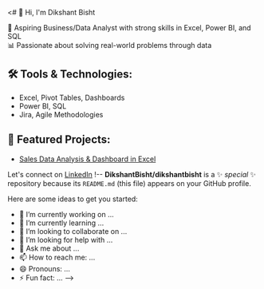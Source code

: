 

<# 👋 Hi, I'm Dikshant Bisht

🎯 Aspiring Business/Data Analyst with strong skills in Excel, Power BI, and SQL  
📊 Passionate about solving real-world problems through data  

## 🛠 Tools & Technologies:
- Excel, Pivot Tables, Dashboards
- Power BI, SQL
- Jira, Agile Methodologies

## 📂 Featured Projects:
- [Sales Data Analysis & Dashboard in Excel](https://github.com/your-username/sales-data-dashboard-excel)

Let's connect on [LinkedIn](https://www.linkedin.com/in/your-link)
!--
**DikshantBisht/dikshantbisht** is a ✨ _special_ ✨ repository because its `README.md` (this file) appears on your GitHub profile.

Here are some ideas to get you started:

- 🔭 I’m currently working on ...
- 🌱 I’m currently learning ...
- 👯 I’m looking to collaborate on ...
- 🤔 I’m looking for help with ...
- 💬 Ask me about ...
- 📫 How to reach me: ...
- 😄 Pronouns: ...
- ⚡ Fun fact: ...
-->
